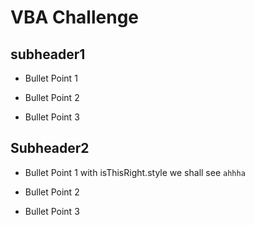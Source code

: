  # VBA Challenge

## subheader1

* Bullet Point 1 

* Bullet Point 2 

* Bullet Point 3 


## Subheader2

* Bullet Point 1 with isThisRight.style we shall see `ahhha`

* Bullet Point 2 

* Bullet Point 3 
